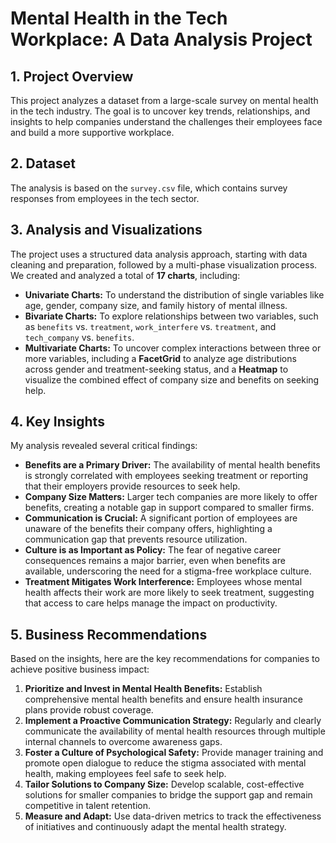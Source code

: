 # Mental Health in the Tech Workplace: A Data Analysis Project

## 1. Project Overview

This project analyzes a dataset from a large-scale survey on mental health in the tech industry. The goal is to uncover key trends, relationships, and insights to help companies understand the challenges their employees face and build a more supportive workplace.

## 2. Dataset

The analysis is based on the `survey.csv` file, which contains survey responses from employees in the tech sector.

## 3. Analysis and Visualizations

The project uses a structured data analysis approach, starting with data cleaning and preparation, followed by a multi-phase visualization process. We created and analyzed a total of **17 charts**, including:

* **Univariate Charts:** To understand the distribution of single variables like age, gender, company size, and family history of mental illness.
* **Bivariate Charts:** To explore relationships between two variables, such as `benefits` vs. `treatment`, `work_interfere` vs. `treatment`, and `tech_company` vs. `benefits`.
* **Multivariate Charts:** To uncover complex interactions between three or more variables, including a **FacetGrid** to analyze age distributions across gender and treatment-seeking status, and a **Heatmap** to visualize the combined effect of company size and benefits on seeking help.

## 4. Key Insights

My analysis revealed several critical findings:

* **Benefits are a Primary Driver:** The availability of mental health benefits is strongly correlated with employees seeking treatment or reporting that their employers provide resources to seek help.
* **Company Size Matters:** Larger tech companies are more likely to offer benefits, creating a notable gap in support compared to smaller firms.
* **Communication is Crucial:** A significant portion of employees are unaware of the benefits their company offers, highlighting a communication gap that prevents resource utilization.
* **Culture is as Important as Policy:** The fear of negative career consequences remains a major barrier, even when benefits are available, underscoring the need for a stigma-free workplace culture.
* **Treatment Mitigates Work Interference:** Employees whose mental health affects their work are more likely to seek treatment, suggesting that access to care helps manage the impact on productivity.

## 5. Business Recommendations

Based on the insights, here are the key recommendations for companies to achieve positive business impact:

1.  **Prioritize and Invest in Mental Health Benefits:** Establish comprehensive mental health benefits and ensure health insurance plans provide robust coverage.
2.  **Implement a Proactive Communication Strategy:** Regularly and clearly communicate the availability of mental health resources through multiple internal channels to overcome awareness gaps.
3.  **Foster a Culture of Psychological Safety:** Provide manager training and promote open dialogue to reduce the stigma associated with mental health, making employees feel safe to seek help.
4.  **Tailor Solutions to Company Size:** Develop scalable, cost-effective solutions for smaller companies to bridge the support gap and remain competitive in talent retention.
5.  **Measure and Adapt:** Use data-driven metrics to track the effectiveness of initiatives and continuously adapt the mental health strategy.
